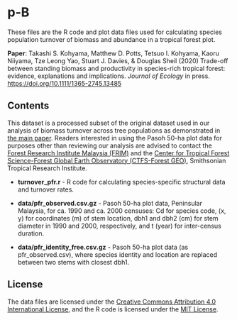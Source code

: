 # p-B

These files are the R code and plot data files used for calculating species population turnover of biomass and abundance in a tropical forest plot.

**Paper**: Takashi S. Kohyama, Matthew D. Potts, Tetsuo I. Kohyama, Kaoru Niiyama, Tze Leong Yao, Stuart J. Davies, & Douglas Sheil (2020) Trade-off between standing biomass and productivity in species-rich tropical forest: evidence, explanations and implications. *Journal of Ecology* in press. https://doi.org/10.1111/1365-2745.13485

## Contents

This dataset is a processed subset of the original dataset used in our analysis of biomass turnover across tree populations as demonstrated in [the main paper](https://doi.org/10.1111/1365-2745.13485). Readers interested in using the Pasoh 50-ha plot data for purposes other than reviewing our analysis are advised to contact the [Forest Research Institute Malaysia (FRIM)](https://www.frim.gov.my) and the [Center for Tropical Forest Science-Forest Global Earth Observatory (CTFS-Forest GEO)](https://forestgeo.si.edu), Smithsonian Tropical Research Institute.

* **turnover_pfr.r** - R code for calculating species-specific structural data and turnover rates.

* **data/pfr_observed.csv.gz** - Pasoh 50-ha plot data, Peninsular Malaysia, for ca. 1990 and ca. 2000 censuses: Cd for species code, (x, y) for coordinates (m) of stem location, dbh1 and dbh2 (cm) for stem diameter in 1990 and 2000, respectively, and t (year) for inter-census duration.

* **data/pfr_identity_free.csv.gz** - Pasoh 50-ha plot data (as pfr_observed.csv), where species identity and location are replaced between two stems with closest dbh1.

## License

The data files are licensed under the [Creative Commons Attribution 4.0 International License](LICENSE-CC-BY), and the R code is licensed under the [MIT License](LICENSE-MIT).
